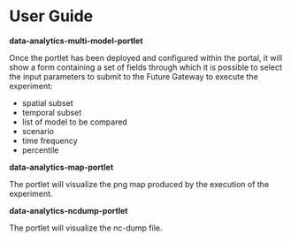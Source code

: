 # User Guide

**data-analytics-multi-model-portlet**

Once the portlet has been deployed and configured within the portal, it will show a form containing a set of fields through which it is possible to select the input parameters to submit to the Future Gateway to execute the experiment:
-	spatial subset
-	temporal subset
-	list of model to be compared
-	scenario
-	time frequency
-	percentile

**data-analytics-map-portlet**

The portlet will visualize the png map produced by the execution of the experiment.



**data-analytics-ncdump-portlet**

The portlet will visualize the nc-dump file.


